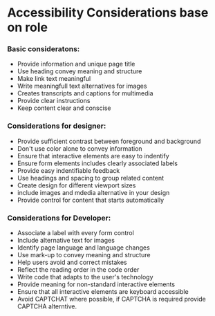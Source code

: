# Accessibility Considerations base on role
### Basic consideratons:
* Provide information and unique page title
* Use heading convey meaning and structure
* Make link text meaningful
* Write meaningfull text alternatives for images
* Creates transcripts and captions for multimedia
* Provide clear instructions
* Keep content clear and conscise

### Considerations for designer:
* Provide sufficient contrast between foreground and background
* Don't use color alone to convey information
* Ensure that interactive elements are easy to indentify
* Ensure form elements includes clearly associated labels
* Provide easy indentifiable feedback
* Use headings and spacing to group related content
* Create design for different viewport sizes
* include images and mdedia alternative in your design
* Provide control for content that starts automatically

### Considerations for Developer:
* Associate a label with every form control
* Include alternative text for images
* Identify page language and language changes
* Use mark-up to convey meaning and structure
* Help users avoid and correct mistakes
* Reflect the reading order in the code order
* Write code that adapts to the user's technology
* Provide meaning for non-standard interactive elements
* Ensure that all interactive elements are keyboard accessible
* Avoid CAPTCHAT where possible, if CAPTCHA is required provide CAPTCHA alterntive.

